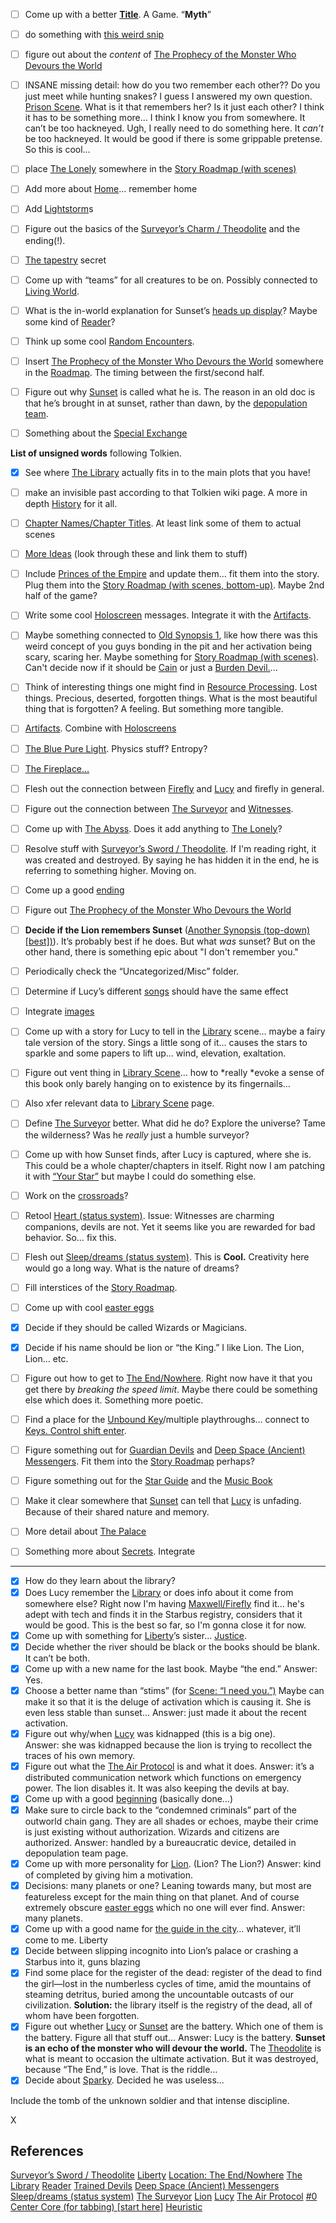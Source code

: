 *   [ ] Come up with a better **[Title](/p/be753812c10c4496b966a9fabb938d53)**. A Game. “**Myth**”

*   [ ] do something with [this weird snip](/p/bad5491f0d6142aebb9de7a0b9b972ae)

*   [ ] figure out about the *content* of [The Prophecy of the Monster Who Devours the World](/p/03ed3db7a132404dbc0c094de353e46c)

*   [ ] INSANE missing detail: how do you two remember each other?? Do you just meet while hunting snakes? I guess I answered my own question. [Prison Scene](/p/c54aeb37bdc040898fb86193d769aecf). What is it that remembers her? Is it just each other? I think it has to be something more… I think I know you from somewhere. It can’t be too hackneyed. Ugh, I really need to do something here. It *can’t* be too hackneyed. It would be good if there is some grippable pretense. So this is cool…

*   [ ] place [The Lonely](/p/2e52e2f53aea40569e46d4db26a5cb37) somewhere in the [Story Roadmap (with scenes)](/p/64c71b1bfb2a4717a53593ce05b258f8)

*   [ ] Add more about [Home](/p/a20eec20a73b4baf90f96bd591b6d7ee)… remember home

*   [ ] Add [Lightstorm](/p/91c699349c68400fa9247d4bd784b26c)s

*   [ ] Figure out the basics of the [Surveyor’s Charm / Theodolite](/p/dacfbbf983bc428483bfc033e194a678) and the ending(!).

*   [ ] [The tapestry](/p/f5a592f4ea7f42349c436a398b07ca16) secret

*   [ ] Come up with “teams” for all creatures to be on. Possibly connected to [Living World](/p/7e219e5cf0e244359588c9d2e468854e).

*   [ ] What is the in-world explanation for Sunset’s [heads up display](/p/b628d0989062456b8e631cb104ca326e)? Maybe some kind of [Reader](/p/ee8732f115d54add941270ffbf33cd9a)?

*   [ ] Think up some cool [Random Encounters](/p/b4b2a46abf0b4e8286c273322df634e1).

*   [ ] Insert [The Prophecy of the Monster Who Devours the World](/p/03ed3db7a132404dbc0c094de353e46c) somewhere in the [Roadmap](/p/64c71b1bfb2a4717a53593ce05b258f8). The timing between the first/second half.

*   [ ] Figure out why [Sunset](/p/e86dde5ef894493cb5e1f93855b62c83) is called what he is. The reason in an old doc is that he’s brought in at sunset, rather than dawn, by the [depopulation team](/p/56cb1fe4b44c40209f6739ce34830eb8).

*   [ ] Something about the [Special Exchange](/p/e23c5fa3d3ea46ce8fc78216bd6b6198)

**List of unsigned words** following Tolkien.

*   [x] See where [The Library](/p/2027d68ffecb47449da8062236a6f303) actually fits in to the main plots that you have!

*   [ ] make an invisible past according to that Tolkien wiki page. A more in depth [History](/p/9cbe02df69b34efbbd4bb2d35ef029fc) for it all.

*   [ ] [Chapter Names/Chapter Titles](/p/f01f55b05e7c49a6870cc183aa4cdd18). At least link some of them to actual scenes

*   [ ] [More Ideas](:/3062f89c92ca4e96aa78f7950157d901) (look through these and link them to stuff)

*   [ ] Include [Princes of the Empire](/p/0b4fce6215444ac7ace59680400ea00d) and update them… fit them into the story. Plug them into the [Story Roadmap (with scenes, bottom-up)](/p/64c71b1bfb2a4717a53593ce05b258f8). Maybe 2nd half of the game?

*   [ ] Write some cool [Holoscreen](/p/5d464dbb20064ec69984561f0bbee062) messages. Integrate it with the [Artifacts](/p/30059da8090a4270baa0528057febb81).

*   [ ] Maybe something connected to [Old Synopsis 1](/p/84bf6e3efabb42ee9c4435d6ce71a310), like how there was this weird concept of you guys bonding in the pit and her activation being scary, scaring her. Maybe something for [Story Roadmap (with scenes)](/p/64c71b1bfb2a4717a53593ce05b258f8). Can't decide now if it should be [Cain](/p/ac3b4a20469c41c7b61802b2cb877eb1) or just a [Burden Devil.](/p/fb05d3b72660433c813da8e52d9a4ae3)...

*   [ ] Think of interesting things one might find in [Resource Processing](/p/04e9737208bb49b3834df5c8cf687ab3). Lost things. Precious, deserted, forgotten things. What is the most beautiful thing that is forgotten? A feeling. But something more tangible.

*   [ ] [Artifacts](/p/30059da8090a4270baa0528057febb81). Combine with [Holoscreens](/p/5d464dbb20064ec69984561f0bbee062)

*   [ ] [The Blue Pure Light](/p/4338fe85846e448a8de3cad2246860a5). Physics stuff? Entropy?

*   [ ] [The Fireplace…](/p/886d0805be5c42acaf8a7247c1303d0e)

*   [ ] Flesh out the connection between [Firefly](/p/fa265d0089834a398c8b7a51bd6d8cb3) and [Lucy](/p/dc866b99f5794c99874dbaae8479870f) and firefly in general.

*   [ ] Figure out the connection between [The Surveyor](/p/c7964e9075b3441eb4bd789fd283aa6a) and [Witnesses](/p/71f7bbe694b74dde9a39c628cfc1e9ff).

*   [ ] Come up with [The Abyss](/p/2e52e2f53aea40569e46d4db26a5cb37). Does it add anything to [The Lonely](/p/2e52e2f53aea40569e46d4db26a5cb37)?

*   [ ] Resolve stuff with [Surveyor’s Sword / Theodolite](/p/dacfbbf983bc428483bfc033e194a678). If I'm reading right, it was created and destroyed. By saying he has hidden it in the end, he is referring to something higher. Moving on.

*   [ ] Come up a good [ending](/p/39d9f7006aa64ff9990efbcbcdb84d89)

*   [ ] Figure out [The Prophecy of the Monster Who Devours the World](/p/03ed3db7a132404dbc0c094de353e46c)

*   [ ] **Decide if the Lion remembers Sunset** ([Another Synopsis (top-down) \[best\])](/p/735c96da2df5451eb19b2b2a6b342e74)). It’s probably best if he does. But what *was* sunset? But on the other hand, there is something epic about "I don't remember you."

*   [ ] Periodically check the “Uncategorized/Misc” folder.

*   [ ] Determine if Lucy’s different [songs](/p/4f10d741d1b949dda6606a9af27b0225) should have the same effect

*   [ ] Integrate [images](/p/722c2fe9d13346b7824282338e7ca6e9)

*   [ ] Come up with a story for Lucy to tell in the [Library](/p/2027d68ffecb47449da8062236a6f303) scene… maybe a fairy tale version of the story. Sings a little song of it… causes the stars to sparkle and some papers to lift up… wind, elevation, exaltation.

*   [ ] Figure out vent thing in [Library Scene](/p/0af2344d69c44889a057b99324cb2241)… how to \*really \*evoke a sense of this book only barely hanging on to existence by its fingernails…

*   [ ] Also xfer relevant data to [Library Scene](/p/0af2344d69c44889a057b99324cb2241) page.

*   [ ] Define [The Surveyor](/p/c7964e9075b3441eb4bd789fd283aa6a) better. What did he do? Explore the universe? Tame the wilderness? Was he *really* just a humble surveyor?

*   [ ] Come up with how Sunset finds, after Lucy is captured, where she is. This could be a whole chapter/chapters in itself. Right now I am patching it with [“Your Star”](/p/8ea13698180a4c3a8c71d9ac4f956c5f) but maybe I could do something else.

*   [ ] Work on the [crossroads](/p/c60cc3e805e545fd886efd133271279c)?

*   [ ] Retool [Heart (status system)](/p/6f324ef2228f4369a20a5e88999881b5). Issue: Witnesses are charming companions, devils are not. Yet it seems like you are rewarded for bad behavior. So… fix this.

*   [ ] Flesh out [Sleep/dreams (status system)](/p/c6ada77226e24eab9558973d33216c8c). This is **Cool.** Creativity here would go a long way. What is the nature of dreams?

*   [ ] Fill interstices of the [Story Roadmap](/p/64c71b1bfb2a4717a53593ce05b258f8).

*   [ ] Come up with cool [easter eggs](/p/e56b669dec91488d826e64f29aec2a4a)

*   [x] Decide if they should be called Wizards or Magicians.

*   [x] Decide if his name should be lion or “the King.” I like Lion. The Lion, Lion… etc.

*   [ ] Figure out how to get to [The End/Nowhere](/p/a2ad74c520014a0c8070f22f5930797d). Right now have it that you get there by *breaking the speed limit*. Maybe there could be something else which does it. Something more poetic.

*   [ ] Find a place for the [Unbound Key](/p/7a9eb424d8c14caaa4dcb4b149894bd0)/multiple playthroughs… connect to [Keys. Control shift enter](/p/66539c18512f40be8af976ef23e2ec83).

*   [ ] Figure something out for [Guardian Devils](/p/f46513ec051945a2b5cc36154bef3656) and [Deep Space (Ancient) Messengers](/p/c604b20dab2a47a2a706563c64ef2470). Fit them into the [Story Roadmap](/p/64c71b1bfb2a4717a53593ce05b258f8) perhaps?

*   [ ] Figure something out for the [Star Guide](/p/321d89880d4c41cda5381467b10626d1) and the [Music Book](:/b9f7f9fd2cff4e3d98a35c8c7e830278)

*   [ ] Make it clear somewhere that [Sunset](/p/e86dde5ef894493cb5e1f93855b62c83) can tell that [Lucy](/p/dc866b99f5794c99874dbaae8479870f) is unfading. Because of their shared nature and memory.

*   [ ] More detail about [The Palace](/p/86ff6659bc624d908e18cc3b82c797ef)

*   [ ] Something more about [Secrets](/p/8745a29a9b92485c8e2a965fd6875a37). Integrate

***

*   [x] How do they learn about the library?
*   [x] Does Lucy remember the [Library](/p/2027d68ffecb47449da8062236a6f303) or does info about it come from somewhere else? Right now I'm having [Maxwell/Firefly](/p/fa265d0089834a398c8b7a51bd6d8cb3) find it... he's adept with tech and finds it in the Starbus registry, considers that it would be good. This is the best so far, so I'm gonna close it for now.
*   [x] Come up with something for [Liberty](/p/f92b3507b1bf46cc81c6c04fb40efa41)’s sister… [Justice](/p/fe6019bf0f1f40eb990fb3fc1da2494f).
*   [x] Decide whether the river should be black or the books should be blank. It can’t be both.
*   [x] Come up with a new name for the last book. Maybe “the end.” Answer: Yes.
*   [x] Choose a better name than “stims” (for [Scene: “I need you.”)](/p/8e4e8df977fb4539ae2760b8e3f5dc82)
    Maybe can make it so that it is the deluge of activation which is causing it. She is even less stable than sunset… Answer: just made it about the recent activation.
*   [x] Figure out why/when [Lucy](/p/dc866b99f5794c99874dbaae8479870f) was kidnapped (this is a big one). Answer: she was kidnapped because the lion is trying to recollect the traces of his own memory.
*   [x] Figure out what the [The Air Protocol](/p/39af5dfd7ca34fd2ad511129944e10c9) is and what it does. Answer: it’s a distributed communication network which functions on emergency power. The lion disables it. It was also keeping the devils at bay.
*   [x] Come up with a good [beginning](/p/41c70b5d8c814f7b8fe9d4e152fdf43b) (basically done…)
*   [x] Make sure to circle back to the “condemned criminals” part of the outworld chain gang. They are all shades or echoes, maybe their crime is just existing without authorization. Wizards and citizens are authorized. Answer: handled by a bureaucratic device, detailed in depopulation team page.
*   [x] Come up with more personality for [Lion](/p/2001b9b679ed4d8abbd8cfb46998773c). (Lion? The Lion?) Answer: kind of completed by giving him a motivation.
*   [x] Decisions: many planets or one? Leaning towards many, but most are featureless except for the main thing on that planet. And of course extremely obscure [easter eggs](/p/e56b669dec91488d826e64f29aec2a4a) which no one will ever find. Answer: many planets.
*   [x] Come up with a good name for [the guide in the city](/p/f92b3507b1bf46cc81c6c04fb40efa41)… whatever, it’ll come to me. Liberty
*   [x] Decide between slipping incognito into Lion’s palace or crashing a Starbus into it, guns blazing
*   [x] Find some place for the register of the dead: register of the dead to find the girl—lost in the numberless cycles of time, amid the mountains of steaming detritus, buried among the uncountable outcasts of our civilization. **Solution:** the library itself is the registry of the dead, all of whom have been forgotten.
*   [x] Figure out whether [Lucy](/p/dc866b99f5794c99874dbaae8479870f) or [Sunset](/p/e86dde5ef894493cb5e1f93855b62c83) are the battery. Which one of them is the battery. Figure all that stuff out… Answer: Lucy is the battery. **Sunset is an echo of the monster who will devour the world.** The [Theodolite](/p/dacfbbf983bc428483bfc033e194a678) is what is meant to occasion the ultimate activation. But it was destroyed, because “The End,” is love. That is the riddle…
*   [x] Decide about [Sparky](/p/fd7c6445c03847a7b7d35c7e64bc1320). Decided he was useless...

Include the tomb of the unknown soldier and that intense discipline.

X

## References

[Surveyor’s Sword / Theodolite](/p/dacfbbf983bc428483bfc033e194a678)
[Liberty](/p/f92b3507b1bf46cc81c6c04fb40efa41)
[Location: The End/Nowhere](/p/a2ad74c520014a0c8070f22f5930797d)
[The Library](/p/2027d68ffecb47449da8062236a6f303)
[Reader](/p/ee8732f115d54add941270ffbf33cd9a)
[Trained Devils](/p/f46513ec051945a2b5cc36154bef3656)
[Deep Space (Ancient) Messengers](/p/c604b20dab2a47a2a706563c64ef2470)
[Sleep/dreams (status system)](/p/c6ada77226e24eab9558973d33216c8c)
[The Surveyor](/p/c7964e9075b3441eb4bd789fd283aa6a)
[Lion](/p/2001b9b679ed4d8abbd8cfb46998773c)
[Lucy](/p/dc866b99f5794c99874dbaae8479870f)
[The Air Protocol](/p/39af5dfd7ca34fd2ad511129944e10c9)
[#0 Center Core (for tabbing) \[start here\]](/p/c106892177514a958047b864876a4fd5)
[Heuristic](/p/524eb9903ec947958380c82b26bac7e6)
